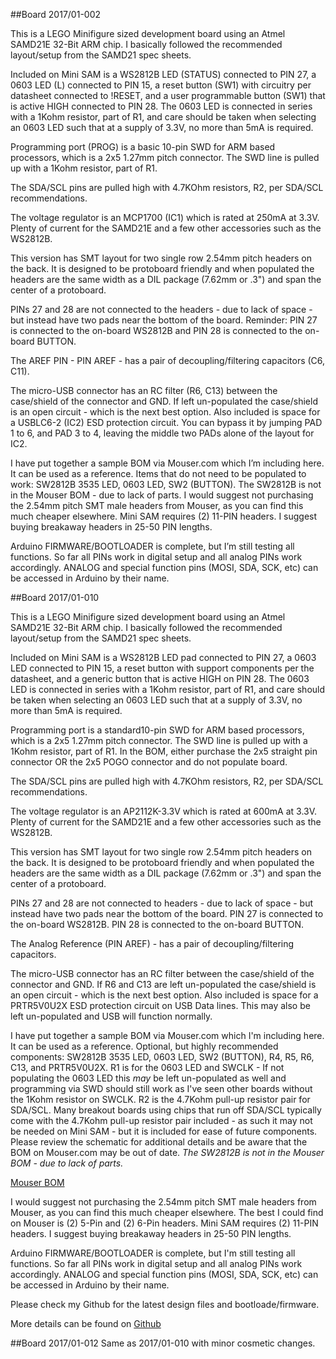 ##Board 2017/01-002

This is a LEGO Minifigure sized development board using an Atmel SAMD21E 32-Bit ARM chip. I basically followed the recommended layout/setup from the SAMD21 spec sheets.

Included on Mini SAM is a WS2812B LED (STATUS) connected to PIN 27, a 0603 LED (L) connected to PIN 15, a reset button (SW1) with circuitry per datasheet connected to !RESET, and a user programmable button (SW1) that is active HIGH connected to PIN 28. The 0603 LED is connected in series with a 1Kohm resistor, part of R1, and care should be taken when selecting an 0603 LED such that at a supply of 3.3V, no more than 5mA is required.

Programming port (PROG) is a basic 10-pin SWD for ARM based processors, which is a 2x5 1.27mm pitch connector. The SWD line is pulled up with a 1Kohm resistor, part of R1.

The SDA/SCL pins are pulled high with 4.7KOhm resistors, R2, per SDA/SCL recommendations.

The voltage regulator is an MCP1700 (IC1) which is rated at 250mA at 3.3V. Plenty of current for the SAMD21E and a few other accessories such as the WS2812B.

This version has SMT layout for two single row 2.54mm pitch headers on the back. It is designed to be protoboard friendly and when populated the headers are the same width as a DIL package (7.62mm or .3") and span the center of a protoboard.

PINs 27 and 28 are not connected to the headers - due to lack of space - but instead have two pads near the bottom of the board. Reminder: PIN 27 is connected to the on-board WS2812B and PIN 28 is connected to the on-board BUTTON.

The AREF PIN - PIN AREF - has a pair of decoupling/filtering capacitors (C6, C11).

The micro-USB connector has an RC filter (R6, C13) between the case/shield of the connector and GND. If left un-populated the case/shield is an open circuit - which is the next best option. Also included is space for a USBLC6-2 (IC2) ESD protection circuit. You can bypass it by jumping PAD 1 to 6, and PAD 3 to 4, leaving the middle two PADs alone of the layout for IC2.

I have put together a sample BOM via Mouser.com which I’m including here. It can be used as a reference. Items that do not need to be populated to work: SW2812B 3535 LED, 0603 LED, SW2 (BUTTON). The SW2812B is not in the Mouser BOM - due to lack of parts. I would suggest not purchasing the 2.54mm pitch SMT male headers from Mouser, as you can find this much cheaper elsewhere. Mini SAM requires (2) 11-PIN headers. I suggest buying breakaway headers in 25-50 PIN lengths.

Arduino FIRMWARE/BOOTLOADER is complete, but I’m still testing all functions. So far all PINs work in digital setup and all analog PINs work accordingly. ANALOG and special function pins (MOSI, SDA, SCK, etc) can be accessed in Arduino by their name.

##Board 2017/01-010

This is a LEGO Minifigure sized development board using an Atmel SAMD21E 32-Bit ARM chip.  I basically followed the recommended layout/setup from the SAMD21 spec sheets.

Included on Mini SAM is a WS2812B LED pad connected to PIN 27, a 0603 LED connected to PIN 15, a reset button with support components per the datasheet, and a generic button that is active HIGH on PIN 28. The 0603 LED is connected in series with a 1Kohm resistor, part of R1, and care should be taken when selecting an 0603 LED such that at a supply of 3.3V, no more than 5mA is required.

Programming port is a standard10-pin SWD for ARM based processors, which is a 2x5 1.27mm pitch connector.  The SWD line is pulled up with a 1Kohm resistor, part of R1.  In the BOM, either purchase the 2x5 straight pin connector OR the 2x5 POGO connector and do not populate board.

The SDA/SCL pins are pulled high with 4.7KOhm resistors, R2, per SDA/SCL recommendations.

The voltage regulator is an AP2112K-3.3V which is rated at 600mA at 3.3V.  Plenty of current for the SAMD21E and a few other accessories such as the WS2812B.

This version has SMT layout for two single row 2.54mm pitch headers on the back.  It is designed to be protoboard friendly and when populated the headers are the same width as a DIL package (7.62mm or .3") and span the center of a protoboard.

PINs 27 and 28 are not connected to headers - due to lack of space - but instead have two pads near the bottom of the board.  PIN 27 is connected to the on-board WS2812B.  PIN 28 is connected to the on-board BUTTON.

The Analog Reference (PIN AREF) - has a pair of decoupling/filtering capacitors.

The micro-USB connector has an RC filter between the case/shield of the connector and GND.  If R6 and C13 are left un-populated the case/shield is an open circuit - which is the next best option.  Also included is space for a PRTR5V0U2X ESD protection circuit on USB Data lines.  This may also be left un-populated and USB will function normally.

I have put together a sample BOM via Mouser.com which I'm including here.  It can be used as a reference.  Optional, but highly recommended components: SW2812B 3535 LED, 0603 LED, SW2 (BUTTON), R4, R5, R6, C13, and PRTR5V0U2X.  R1 is for the 0603 LED and SWCLK - If not populating the 0603 LED this *may* be left un-populated as well and programming via SWD should still work as I've seen other boards without the 1Kohm resistor on SWCLK.  R2 is the 4.7Kohm pull-up resistor pair for SDA/SCL.  Many breakout boards using chips that run off SDA/SCL typically come with the 4.7Kohm pull-up resistor pair included - as such it may not be needed on Mini SAM - but it is included for ease of future components.  Please review the schematic for additional details and be aware that the BOM on Mouser.com may be out of date.  *The SW2812B is not in the Mouser BOM - due to lack of parts.*

[Mouser BOM](http://www.mouser.com/ProjectManager/ProjectDetail.aspx?AccessID=fc486f90dc)

I would suggest not purchasing the 2.54mm pitch SMT male headers from Mouser, as you can find this much cheaper elsewhere.  The best I could find on Mouser is (2) 5-Pin and (2) 6-Pin headers.  Mini SAM requires (2) 11-PIN headers.  I suggest buying breakaway headers in 25-50 PIN lengths.

Arduino FIRMWARE/BOOTLOADER is complete, but I'm still testing all functions.  So far all PINs work in digital setup and all analog PINs work accordingly.  ANALOG and special function pins (MOSI, SDA, SCK, etc) can be accessed in Arduino by their name.

Please check my Github for the latest design files and bootloade/firmware.

More details can be found on [Github](https://github.com/bwshockley/Minifigure-SAMD21E)

##Board 2017/01-012
Same as 2017/01-010 with minor cosmetic changes.
